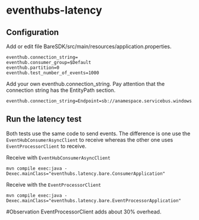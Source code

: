 # eventhubs-latency

## Configuration
Add or edit file BareSDK/src/main/resources/application.properties.
```properties
eventhub.connection_string=
eventhub.consumer_group=$Default
eventhub.partition=0
eventhub.test_number_of_events=1000
```
Add your own eventhub.connection_string.
Pay attention that the connection string has the EntityPath section.
```text
eventhub.connection_string=Endpoint=sb://anamespace.servicebus.windows.net/;SharedAccessKeyName=SomeKey;SharedAccessKey=a4xbgNrqFT3tlN5Ak1jWvhSXmnuClOjkNMTQ81posWA=;EntityPath=eventhubname
```

## Run the latency test
Both tests use the same code to send events.
The difference is one use the `EventHubConsumerAsyncClient` to receive whereas
the other one uses `EventProcessorClient` to receive.

Receive with `EventHubConsumerAsyncClient` 
```shell script
mvn compile exec:java -Dexec.mainClass="eventhubs.latency.bare.ConsumerApplication"
```

Receive with the `EventProcessorClient`
```shell script
mvn compile exec:java -Dexec.mainClass="eventhubs.latency.bare.EventProcessorApplication"
```

#Observation
EventProcessorClient adds about 30% overhead.